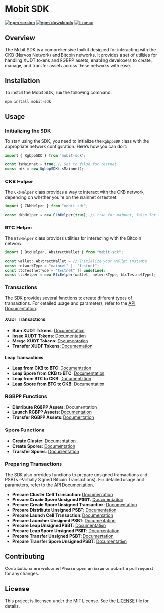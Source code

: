# Mobit SDK

[![npm version](https://img.shields.io/npm/v/mobit-sdk.svg)](https://www.npmjs.com/package/mobit-sdk)
[![npm downloads](https://img.shields.io/npm/dm/mobit-sdk.svg)](https://www.npmjs.com/package/mobit-sdk)
[![license](https://img.shields.io/npm/l/mobit-sdk.svg)](https://www.npmjs.com/package/mobit-sdk)

## Overview

The Mobit SDK is a comprehensive toolkit designed for interacting with the CKB
(Nervos Network) and Bitcoin networks. It provides a set of utilities for
handling XUDT tokens and RGBPP assets, enabling developers to create, manage,
and transfer assets across these networks with ease.

## Installation

To install the Mobit SDK, run the following command:

```bash
npm install mobit-sdk
```

## Usage

### Initializing the SDK

To start using the SDK, you need to initialize the `RgbppSDK` class with the
appropriate network configuration. Here’s how you can do it:

```typescript
import { RgbppSDK } from "mobit-sdk";

const isMainnet = true; // Set to false for testnet
const sdk = new RgbppSDK(isMainnet);
```

### CKB Helper

The `CkbHelper` class provides a way to interact with the CKB network, depending
on whether you're on the mainnet or testnet.

```typescript
import { CkbHelper } from "mobit-sdk";

const ckbHelper = new CkbHelper(true); // true for mainnet, false for testnet
```

### BTC Helper

The `BtcHelper` class provides utilities for interacting with the Bitcoin
network.

```typescript
import { BtcHelper, AbstractWallet } from "mobit-sdk";

const wallet: AbstractWallet = // Initialize your wallet instance
const networkType = "mainnet" || "testnet";
const btcTestnetType = "testnet" || undefined;
const btcHelper = new BtcHelper(wallet, networkType, btcTestnetType);
```

### Transactions

The SDK provides several functions to create different types of transactions.
For detailed usage and parameters, refer to the
[API Documentation](./docs/mobit-sdk.md).

#### XUDT Transactions

- **Burn XUDT Tokens**:
  [Documentation](./docs/mobit-sdk.createburnxudttransaction.md)
- **Issue XUDT Tokens**:
  [Documentation](./docs/mobit-sdk.createissuexudttransaction.md)
- **Merge XUDT Tokens**:
  [Documentation](./docs/mobit-sdk.createmergexudttransaction.md)
- **Transfer XUDT Tokens**:
  [Documentation](./docs/mobit-sdk.createtransferxudttransaction.md)

#### Leap Transactions

- **Leap from CKB to BTC**:
  [Documentation](./docs/mobit-sdk.leapfromckbtobtctransaction.md)
- **Leap Spore from CKB to BTC**:
  [Documentation](./docs/mobit-sdk.leapsporefromckbtobtctransaction.md)
- **Leap from BTC to CKB**:
  [Documentation](./docs/mobit-sdk.leapfrombtctockbcombined.md)
- **Leap Spore from BTC to CKB**:
  [Documentation](./docs/mobit-sdk.leapsporefrombtctockbcombined.md)

### RGBPP Functions

- **Distribute RGBPP Assets**:
  [Documentation](./docs/mobit-sdk.distributecombined.md)
- **Launch RGBPP Assets**: [Documentation](./docs/mobit-sdk.launchcombined.md)
- **Transfer RGBPP Assets**:
  [Documentation](./docs/mobit-sdk.transfercombined.md)

### Spore Functions

- **Create Cluster**: [Documentation](./docs/mobit-sdk.createclustercombined.md)
- **Create Spores**: [Documentation](./docs/mobit-sdk.createsporescombined.md)
- **Transfer Spores**:
  [Documentation](./docs/mobit-sdk.transfersporecombined.md)

### Preparing Transactions

The SDK also provides functions to prepare unsigned transactions and PSBTs
(Partially Signed Bitcoin Transactions). For detailed usage and parameters,
refer to the [API Documentation](./docs/mobit-sdk.md).

- **Prepare Cluster Cell Transaction**:
  [Documentation](./docs/mobit-sdk.prepareclustercelltransaction.md)
- **Prepare Create Spore Unsigned PSBT**:
  [Documentation](./docs/mobit-sdk.preparecreatesporeunsignedpsbt.md)
- **Prepare Create Spore Unsigned Transaction**:
  [Documentation](./docs/mobit-sdk.preparecreatesporeunsignedtransaction.md)
- **Prepare Distribute Unsigned PSBT**:
  [Documentation](./docs/mobit-sdk.preparedistributeunsignedpsbt.md)
- **Prepare Launch Cell Transaction**:
  [Documentation](./docs/mobit-sdk.preparelaunchcelltransaction.md)
- **Prepare Launcher Unsigned PSBT**:
  [Documentation](./docs/mobit-sdk.preparelauncherunsignedpsbt.md)
- **Prepare Leap Unsigned PSBT**:
  [Documentation](./docs/mobit-sdk.prepareleapunsignedpsbt.md)
- **Prepare Leap Spore Unsigned PSBT**:
  [Documentation](./docs/mobit-sdk.prepareleapsporeunsignedpsbt.md)
- **Prepare Transfer Unsigned PSBT**:
  [Documentation](./docs/mobit-sdk.preparetransferunsignedpsbt.md)
- **Prepare Transfer Spore Unsigned PSBT**:
  [Documentation](./docs/mobit-sdk.preparetransfersporeunsignedpsbt.md)

## Contributing

Contributions are welcome! Please open an issue or submit a pull request for any
changes.

## License

This project is licensed under the MIT License. See the [LICENSE](LICENSE) file
for details.

